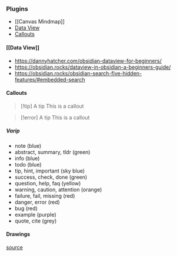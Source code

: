 ### Plugins

- [[Canvas Mindmap]]
- [Data View](#data%20view)
- [Callouts](#callouts)

#### [[Data View]]

- https://dannyhatcher.com/obsidian-dataview-for-beginners/
- https://obsidian.rocks/dataview-in-obsidian-a-beginners-guide/
- https://obsidian.rocks/obsidian-search-five-hidden-features/#embedded-search

#### Callouts

> [!tip] A tip
> This is a callout

> [!error] A tip
> This is a callout

##### Varip

- note (blue)
- abstract, summary, tldr (green)
- info (blue)
- todo (blue)
- tip, hint, important (sky blue)
- success, check, done (green)
- question, help, faq (yellow)
- warning, caution, attention (orange)
- failure, fail, missing (red)
- danger, error (red)
- bug (red)
- example (purple)
- quote, cite (grey)

#### Drawings

[source](https://support.typora.io/Draw-Diagrams-With-Markdown/)

